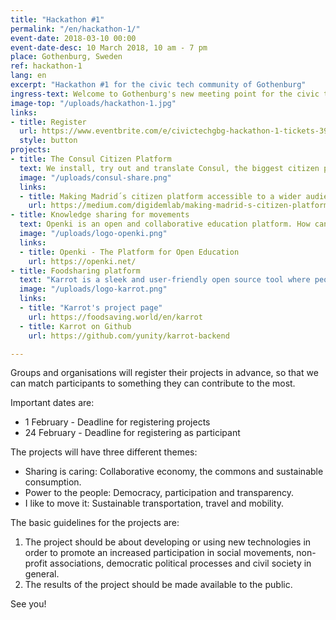 ```yaml
---
title: "Hackathon #1"
permalink: "/en/hackathon-1/"
event-date: 2018-03-10 00:00
event-date-desc: 10 March 2018, 10 am - 7 pm
place: Gothenburg, Sweden
ref: hackathon-1
lang: en
excerpt: "Hackathon #1 for the civic tech community of Gothenburg"
ingress-text: Welcome to Gothenburg's new meeting point for the civic tech community! The first hackathon will be a full day of exciting projects, good food and fika in a friendly atmosphere.
image-top: "/uploads/hackathon-1.jpg"
links:
- title: Register
  url: https://www.eventbrite.com/e/civictechgbg-hackathon-1-tickets-39479679785
  style: button
projects:
- title: The Consul Citizen Platform
  text: We install, try out and translate Consul, the biggest citizen platform and most used Ruby platform in the world.
  image: "/uploads/consul-share.png"
  links:
  - title: Making Madrid´s citizen platform accessible to a wider audience
    url: https://medium.com/digidemlab/making-madrid-s-citizen-platform-accessible-to-a-wider-audience-f452dd59a394
- title: Knowledge sharing for movements
  text: Openki is an open and collaborative education platform. How can we develop it to be used for campaign work for social movements?
  image: "/uploads/logo-openki.png"
  links:
  - title: Openki - The Platform for Open Education
    url: https://openki.net/
- title: Foodsharing platform
  text: "Karrot is a sleek and user-friendly open source tool where people can coordinate pickups to save food from being wasted and to share it freely. It is used by many grassroots initiatives around the world and by Solikyl in Gothenburg, the one making most use of it. Solikyl has at least six regular pickups a week on Karrot, and a couple of tons of food are rescued and distributed every month through a system of community fridges. However, more work is needed on Karrot to help scale up the foodsaving projects using it."
  image: "/uploads/logo-karrot.png"
  links:
  - title: "Karrot's project page"
    url: https://foodsaving.world/en/karrot
  - title: Karrot on Github
    url: https://github.com/yunity/karrot-backend

---
```


Groups and organisations will register their projects in advance, so that we can match participants to something they can contribute to the most.

Important dates are:
* 1 February - Deadline for registering projects
* 24 February - Deadline for registering as participant

The projects will have three different themes:
* Sharing is caring: Collaborative economy, the commons and sustainable consumption.
* Power to the people: Democracy, participation and transparency.
* I like to move it: Sustainable transportation, travel and mobility.

The basic guidelines for the projects are:
1. The project should be about developing or using new technologies in order to promote an increased participation in social movements, non-profit associations, democratic political processes and civil society in general.
2. The results of the project should be made available to the public.

See you!
